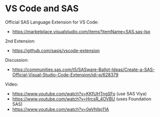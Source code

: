 # VS Code and SAS

Official SAS Language Extension for VS Code:
- https://marketplace.visualstudio.com/items?itemName=SAS.sas-lsp

2nd Extension:
- https://github.com/sasjs/vscode-extension

Discussion:
- https://communities.sas.com/t5/SASware-Ballot-Ideas/Create-a-SAS-Official-Visual-Studio-Code-Extension/idi-p/628379

Video:
- https://www.youtube.com/watch?v=KKfUHTngSFo (use SAS Viya)
- https://www.youtube.com/watch?v=HrcsR_4OVBU (uses Foundation SAS)
- https://www.youtube.com/watch?v=0eVhllpj11A
